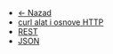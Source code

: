 * [← Nazad](/)
* [curl alat i osnove HTTP](/http/osnove.md)
* [REST](/http/rest.md)
* [JSON](/http/json.md)
